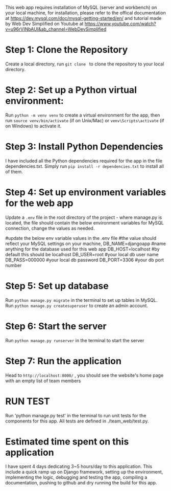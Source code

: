 
This web app requires installation of MySQL (server and workbench) on your local machine, for installation, please refer to the offical documentation at https://dev.mysql.com/doc/mysql-getting-started/en/ 
and tutorial made by Web Dev Simplified on Youtube at https://www.youtube.com/watch?v=u96rVINbAUI&ab_channel=WebDevSimplified   

# Step 1: Clone the Repository
Create a local directory, run `git clone ` to clone the repository to your local directory.

# Step 2: Set up a Python virtual environment:
Run `python -m venv venv` to create a virtual environment for the app, then run `source venv/bin/activate` (if on Unix/Mac) or `venv\Scripts\activate` (if on Windows) to activate it.

# Step 3: Install Python Dependencies
I have included all the Python dependencies required for the app in the file dependencies.txt. Simply run `pip install -r dependencies.txt` to install all of them.

# Step 4: Set up environment variables for the web app
Update a `.env` file in the root directory of the project - where manage.py is located, the file should contain the below environment variables for MySQL connection, change the values as needed.

#update the below env variable values in the .env file
#the value should reflect your MySQL settings on your machine, 
DB_NAME=djangoapp #name anything for the database used for this web app
DB_HOST=localhost #by default this should be localhost
DB_USER=root #your local db user name
DB_PASS=000000 #your local db password
DB_PORT=3306 #your db port number

# Step 5: Set up database
Run `python manage.py migrate` in the terminal to set up tables in MySQL.
Run `python manage.py createsuperuser` to create an admin account.

# Step 6: Start the server
Run `python manage.py runserver` in the terminal to start the server

# Step 7: Run the application
Head to `http://localhost:8000/` , you should see the website's home page with an empty list of team members


# RUN TEST
Run 'python manage.py test' in the terminal to run unit tests for the components for this app. All tests are defined in ./team_web/test.py.

# Estimated time spent on this application
I have spent 4 days dedicating 3~5 hours/day to this application. This include a quick ramp up on Django framework, setting up the environment, implementing the logic, debugging and testing the app, compiling a documentation, pushing to github and dry running the build for this app. 





